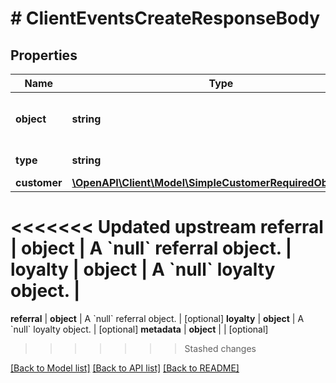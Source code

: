# # ClientEventsCreateResponseBody

## Properties

Name | Type | Description | Notes
------------ | ------------- | ------------- | -------------
**object** | **string** | The object represented is an &#x60;event&#x60;. | [default to 'event']
**type** | **string** | The event name. |
**customer** | [**\OpenAPI\Client\Model\SimpleCustomerRequiredObjectType**](SimpleCustomerRequiredObjectType.md) |  |
<<<<<<< Updated upstream
**referral** | **object** | A &#x60;null&#x60; referral object. |
**loyalty** | **object** | A &#x60;null&#x60; loyalty object. |
=======
**referral** | **object** | A &#x60;null&#x60; referral object. | [optional]
**loyalty** | **object** | A &#x60;null&#x60; loyalty object. | [optional]
**metadata** | **object** |  | [optional]
>>>>>>> Stashed changes

[[Back to Model list]](../../README.md#models) [[Back to API list]](../../README.md#endpoints) [[Back to README]](../../README.md)
